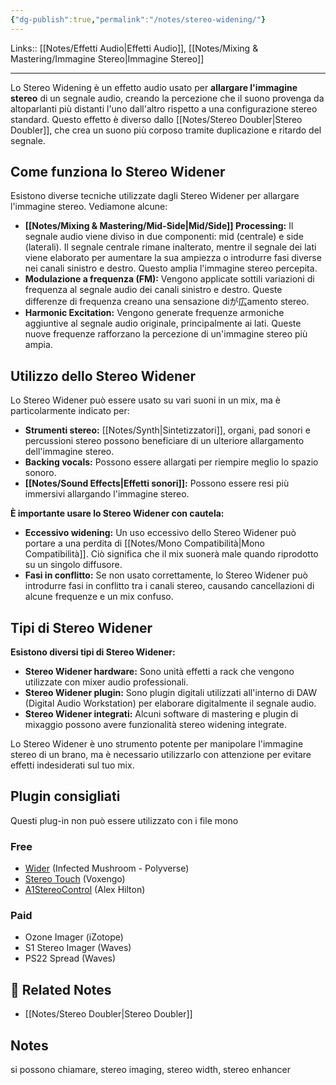 ```yaml
---
{"dg-publish":true,"permalink":"/notes/stereo-widening/"}
---
```


Links:: [[Notes/Effetti Audio\|Effetti Audio]], [[Notes/Mixing & Mastering/Immagine Stereo\|Immagine Stereo]]

---
Lo Stereo Widening è un effetto audio usato per **allargare l'immagine stereo** di un segnale audio, creando la percezione che il suono provenga da altoparlanti più distanti l'uno dall'altro rispetto a una configurazione stereo standard. Questo effetto è diverso dallo [[Notes/Stereo Doubler\|Stereo Doubler]], che crea un suono più corposo tramite duplicazione e ritardo del segnale.

## Come funziona lo Stereo Widener

Esistono diverse tecniche utilizzate dagli Stereo Widener per allargare l'immagine stereo. Vediamone alcune:

- **[[Notes/Mixing & Mastering/Mid-Side\|Mid/Side]] Processing:** Il segnale audio viene diviso in due componenti: mid (centrale) e side (laterali). Il segnale centrale rimane inalterato, mentre il segnale dei lati viene elaborato per aumentare la sua ampiezza o introdurre fasi diverse nei canali sinistro e destro. Questo amplia l'immagine stereo percepita.
- **Modulazione a frequenza (FM):** Vengono applicate sottili variazioni di frequenza al segnale audio dei canali sinistro e destro. Queste differenze di frequenza creano una sensazione diが広amento stereo.
- **Harmonic Excitation:** Vengono generate frequenze armoniche aggiuntive al segnale audio originale, principalmente ai lati. Queste nuove frequenze rafforzano la percezione di un'immagine stereo più ampia.

## Utilizzo dello Stereo Widener

Lo Stereo Widener può essere usato su vari suoni in un mix, ma è particolarmente indicato per:

- **Strumenti stereo:** [[Notes/Synth\|Sintetizzatori]], organi, pad sonori e percussioni stereo possono beneficiare di un ulteriore allargamento dell'immagine stereo.
- **Backing vocals:** Possono essere allargati per riempire meglio lo spazio sonoro.
- **[[Notes/Sound Effects\|Effetti sonori]]:** Possono essere resi più immersivi allargando l'immagine stereo.

**È importante usare lo Stereo Widener con cautela:**

- **Eccessivo widening:** Un uso eccessivo dello Stereo Widener può portare a una perdita di [[Notes/Mono Compatibilità\|Mono Compatibilità]]. Ciò significa che il mix suonerà male quando riprodotto su un singolo diffusore.
- **Fasi in conflitto:** Se non usato correttamente, lo Stereo Widener può introdurre fasi in conflitto tra i canali stereo, causando cancellazioni di alcune frequenze e un mix confuso.

## Tipi di Stereo Widener

**Esistono diversi tipi di Stereo Widener:**

- **Stereo Widener hardware:** Sono unità effetti a rack che vengono utilizzate con mixer audio professionali.
- **Stereo Widener plugin:** Sono plugin digitali utilizzati all'interno di DAW (Digital Audio Workstation) per elaborare digitalmente il segnale audio.
- **Stereo Widener integrati:** Alcuni software di mastering e plugin di mixaggio possono avere funzionalità stereo widening integrate.

Lo Stereo Widener è uno strumento potente per manipolare l'immagine stereo di un brano, ma è necessario utilizzarlo con attenzione per evitare effetti indesiderati sul tuo mix.


## Plugin consigliati

Questi plug-in non può essere utilizzato con i file mono

### Free

- [Wider](https://polyversemusic.com/products/wider/) (Infected Mushroom - Polyverse)
- [Stereo Touch](https://www.voxengo.com/product/stereotouch/) (Voxengo)
- [A1StereoControl](https://plugins4free.com/plugin/2149/) (Alex Hilton)


### Paid

- Ozone Imager (iZotope)
- S1 Stereo Imager (Waves)
- PS22 Spread (Waves)


## 🔗 Related Notes

- [[Notes/Stereo Doubler\|Stereo Doubler]]

## Notes

si possono chiamare, stereo imaging, stereo width, stereo enhancer


